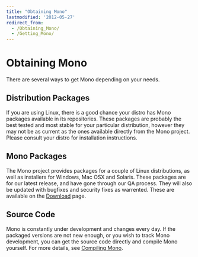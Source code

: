 ```yaml
---
title: "Obtaining Mono"
lastmodified: '2012-05-27'
redirect_from:
  - /Obtaining_Mono/
  - /Getting_Mono/
---
```


Obtaining Mono
==============

There are several ways to get Mono depending on your needs.

Distribution Packages
---------------------

If you are using Linux, there is a good chance your distro has Mono packages available in its repositories. These packages are probably the best tested and most stable for your particular distribution, however they may not be as current as the ones available directly from the Mono project. Please consult your distro for installation instructions.

Mono Packages
-------------

The Mono project provides packages for a couple of Linux distributions, as well as installers for Windows, Mac OSX and Solaris. These packages are for our latest release, and have gone through our QA process. They will also be updated with bugfixes and security fixes as warrented. These are available on the [Download](/Downloads) page.

Source Code
-----------

Mono is constantly under development and changes every day. If the packaged versions are not new enough, or you wish to track Mono development, you can get the source code directly and compile Mono yourself. For more details, see [Compiling Mono](/Compiling_Mono).

